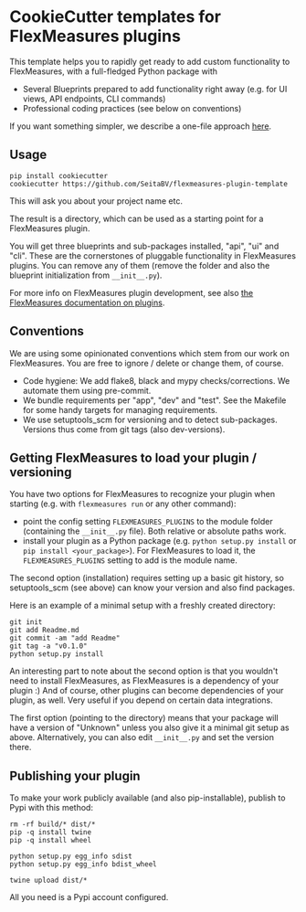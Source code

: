 # CookieCutter templates for FlexMeasures plugins

This template helps you to rapidly get ready to add custom functionality to FlexMeasures, with a full-fledged Python package with

- Several Blueprints prepared to add functionality right away (e.g. for UI views, API endpoints, CLI commands)
- Professional coding practices (see below on conventions)

If you want something simpler, we describe a one-file approach [here](https://flexmeasures.readthedocs.io/en/latest/plugin/showcase.html).


## Usage

```
pip install cookiecutter
cookiecutter https://github.com/SeitaBV/flexmeasures-plugin-template
```

This will ask you about your project name etc.

The result is a directory, which can be used as a starting point for a FlexMeasures plugin.

You will get three blueprints and sub-packages installed, "api", "ui" and "cli". These are the cornerstones of pluggable functionality in FlexMeasures plugins.
You can remove any of them (remove the folder and also the blueprint initialization from `__init__.py`).  

For more info on FlexMeasures plugin development, see also [the FlexMeasures documentation on plugins](https://flexmeasures.readthedocs.io/en/latest/plugin/introduction.html).


## Conventions

We are using some opinionated conventions which stem from our work on FlexMeasures. You are free to ignore / delete or change them, of course.

- Code hygiene: We add flake8, black and mypy checks/corrections. We automate them using pre-commit.
- We bundle requirements per "app", "dev" and "test". See the Makefile for some handy targets for managing requirements.
- We use setuptools_scm for versioning and to detect sub-packages. Versions thus come from git tags (also dev-versions).


## Getting FlexMeasures to load your plugin / versioning

You have two options for FlexMeasures to recognize your plugin when starting (e.g. with `flexmeasures run` or any other command):

- point the config setting `FLEXMEASURES_PLUGINS` to the module folder (containing the `__init__.py` file). Both relative or absolute paths work.
- install your plugin as a Python package (e.g. `python setup.py install` or `pip install <your_package>`). For FlexMeasures to load it, the `FLEXMEASURES_PLUGINS` setting to add is the module name.

The second option (installation) requires setting up a basic git history, so setuptools_scm (see above) can know your version and also find packages. 

Here is an example of a minimal setup with a freshly created directory:

```
git init
git add Readme.md
git commit -am "add Readme"
git tag -a "v0.1.0"
python setup.py install
```

An interesting part to note about the second option is that you wouldn't need to install FlexMeasures, as FlexMeasures is a dependency of your plugin :)
And of course, other plugins can become dependencies of your plugin, as well. Very useful if you depend on certain data integrations.

The first option (pointing to the directory) means that your package will have a version of "Unknown" unless you also give it a minimal git setup as above. Alternatively, you can also edit `__init__.py` and set the version there. 


## Publishing your plugin

To make your work publicly available (and also pip-installable), publish to Pypi with this method:

```
rm -rf build/* dist/*
pip -q install twine
pip -q install wheel

python setup.py egg_info sdist
python setup.py egg_info bdist_wheel

twine upload dist/*
```

All you need is a Pypi account configured.
